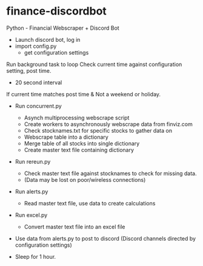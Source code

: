 # finance-discordbot
Python - Financial Webscraper + Discord Bot

- Launch discord bot, log in
- import config.py
  - get configuration settings
  
Run background task to loop
Check current time against configuration setting, post time.
  - 20 second interval
  
If current time matches post time & Not a weekend or holiday.
  - Run concurrent.py
    - Asynch multiprocessing webscrape script
    - Create workers to asynchronously webscrape data from finviz.com
    - Check stocknames.txt for specific stocks to gather data on
    - Webscrape table into a dictionary
    - Merge table of all stocks into single dictionary
    - Create master text file containing dictionary
  
  - Run rereun.py
    - Check master text file against stocknames to check for missing data.
    - (Data may be lost on poor/wireless connections)
   
  - Run alerts.py
    - Read master text file, use data to create calculations
   
  - Run excel.py
    - Convert master text file into an excel file
  
  - Use data from alerts.py to post to discord (Discord channels directed by configuration settings)
  - Sleep for 1 hour.
